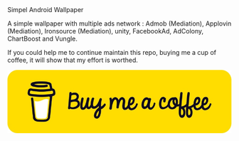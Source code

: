 <html>
<Text>Simpel Android Wallpaper</Text> 

<Text>A simple wallpaper with multiple ads network : Admob (Mediation), Applovin (Mediation), Ironsource (Mediation), unity,
FacebookAd, AdColony, ChartBoost and Vungle.

If you could help me to continue maintain this repo, buying me a cup of coffee, it will show that my effort is worthed.</Text> 

<img src="https://github.com/mouhsineAf/SimpelWallpaper/blob/38f07aab0b4a6a652b1dc3ed44f0f9040fccfd15/app/src/main/res/drawable/ic_buy_for_me.jpg" onclick="window.open(https://buymeacoffee.com/devm22)">

</html>


